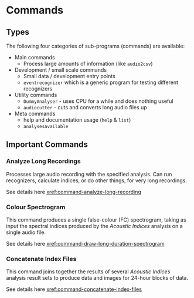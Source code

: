 # Commands

## Types

The following four categories of sub-programs (commands) are available:

-   Main commands
    -   Process large amounts of information (like `audio2csv`)
-   Development / small scale commands
    -   Small data / development entry points
    -   `eventrecognizer` which is a generic program for testing different recognizers
-   Utility commands
    -   `DummyAnalyser` - uses CPU for a while and does nothing useful
    -   `audiocutter` - cuts and converts long audio files up
-   Meta commands
    -   help and documentation usage (`help` & `list`)
    -   `analysesavailable`


## Important Commands

### Analyze Long Recordings

Processes large audio recording with the specified analysis. Can run recognizers,
calculate indices, or do other things, for very long recordings.

See details here <xref:command-analyze-long-recording> 

### Colour Spectrogram

This command produces a single false-colour (FC) spectrogram, taking as input
the spectral indices produced by the _Acoustic Indices_ analysis on a single
audio file.

See details here <xref:command-draw-long-duration-spectrogram>

### Concatenate Index Files

This command joins together the results of several _Acoustic Indices_ analysis
result sets to produce data and images for 24-hour blocks of data.

See details here <xref:command-concatenate-index-files>

